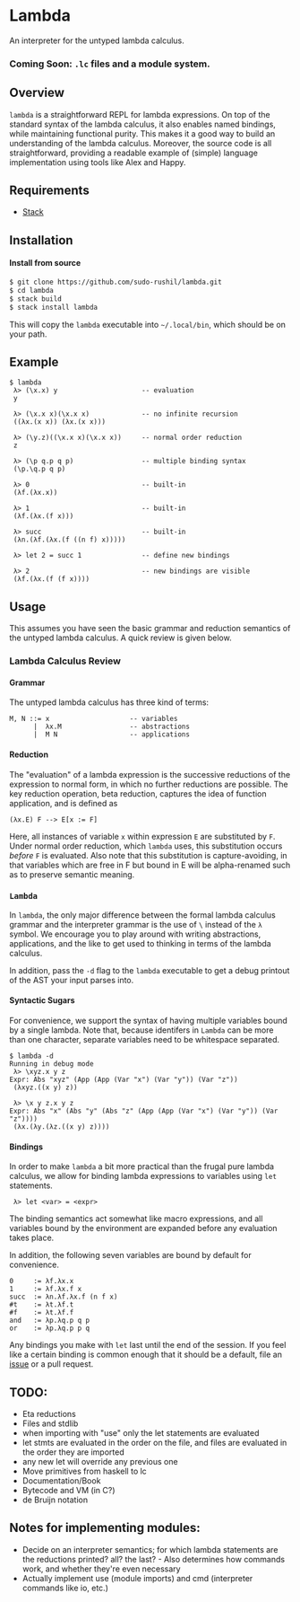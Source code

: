 # Lambda

An interpreter for the untyped lambda calculus.

### Coming Soon: `.lc` files and a module system.

## Overview

`lambda` is a straightforward REPL for lambda expressions. On top of the standard syntax of the lambda calculus, it also enables named bindings, while maintaining functional purity. This makes it a good way to build an understanding of the lambda calculus. Moreover, the source code is all straightforward, providing a readable example of (simple) language implementation using tools like Alex and Happy.

## Requirements
- [Stack](https://docs.haskellstack.org/en/stable/install_and_upgrade/)

## Installation

#### Install from source

```sh
$ git clone https://github.com/sudo-rushil/lambda.git
$ cd lambda
$ stack build
$ stack install lambda
```

This will copy the `lambda` executable into `~/.local/bin`, which should be on your path.

## Example

```
$ lambda
 λ> (\x.x) y                     -- evaluation
 y

 λ> (\x.x x)(\x.x x)             -- no infinite recursion
 ((λx.(x x)) (λx.(x x)))

 λ> (\y.z)((\x.x x)(\x.x x))     -- normal order reduction
 z

 λ> (\p q.p q p)                 -- multiple binding syntax
 (\p.\q.p q p)

 λ> 0                            -- built-in
 (λf.(λx.x))

 λ> 1                            -- built-in
 (λf.(λx.(f x)))

 λ> succ                         -- built-in
 (λn.(λf.(λx.(f ((n f) x)))))

 λ> let 2 = succ 1               -- define new bindings

 λ> 2                            -- new bindings are visible
 (λf.(λx.(f (f x))))

```

## Usage

This assumes you have seen the basic grammar and reduction semantics of the untyped lambda calculus. A quick review is given below.

### Lambda Calculus Review

#### Grammar

The untyped lambda calculus has three kind of terms:

```
M, N ::= x                    -- variables
      |  λx.M                 -- abstractions
      |  M N                  -- applications
```

#### Reduction

The "evaluation" of a lambda expression is the successive reductions of the expression to normal form, in which no further reductions are possible. The key reduction operation, beta reduction, captures the idea of function application, and is defined as

```
(λx.E) F --> E[x := F]
```

Here, all instances of variable `x` within expression `E` are substituted by `F`. Under normal order reduction, which `lambda` uses, this substitution occurs *before* `F` is evaluated. Also note that this substitution is capture-avoiding, in that variables which are free in F but bound in E will be alpha-renamed such as to preserve semantic meaning.

### `Lambda`

In `lambda`, the only major difference between the formal lambda calculus grammar and the interpreter grammar is the use of `\` instead of the `λ` symbol. We encourage you to play around with writing abstractions, applications, and the like to get used to thinking in terms of the lambda calculus.

In addition, pass the `-d` flag to the `lambda` executable to get a debug printout of the AST your input parses into.

#### Syntactic Sugars

For convenience, we support the syntax of having multiple variables bound by a single lambda. Note that, because identifers in `Lambda` can be more than one character, separate variables need to be whitespace separated.

```
$ lambda -d
Running in debug mode
 λ> \xyz.x y z
Expr: Abs "xyz" (App (App (Var "x") (Var "y")) (Var "z"))
 (λxyz.((x y) z))

 λ> \x y z.x y z
Expr: Abs "x" (Abs "y" (Abs "z" (App (App (Var "x") (Var "y")) (Var "z"))))
 (λx.(λy.(λz.((x y) z))))

```

#### Bindings

In order to make `lambda` a bit more practical than the frugal pure lambda calculus, we allow for binding lambda expressions to variables using `let` statements.

```
 λ> let <var> = <expr>
```

The binding semantics act somewhat like macro expressions, and all variables bound by the environment are expanded before any evaluation takes place.

In addition, the following seven variables are bound by default for convenience.

```
0     := λf.λx.x
1     := λf.λx.f x
succ  := λn.λf.λx.f (n f x)
#t    := λt.λf.t
#f    := λt.λf.f
and   := λp.λq.p q p
or    := λp.λq.p p q
```

Any bindings you make with `let` last until the end of the session. If you feel like a certain binding is common enough that it should be a default, file an [issue](https://github.com/sudo-rushil/lambda/issues/new) or a pull request.


## TODO:
- Eta reductions
- Files and stdlib
 - when importing with "use" only the let statements are evaluated
 - let stmts are evaluated in the order on the file, and files are evaluated in the order they are imported
 - any new let will override any previous one
- Move primitives from haskell to lc
- Documentation/Book
- Bytecode and VM (in C?)
- de Bruijn notation


## Notes for implementing modules:
- Decide on an interpreter semantics; for which lambda statements are the reductions printed? all? the last?
      - Also determines how commands work, and whether they're even necessary
- Actually implement use (module imports) and cmd (interpreter commands like io, etc.)
